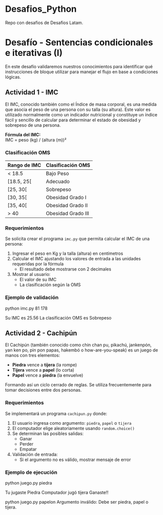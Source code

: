 # Desafios_Python
Repo con desafios de Desafios Latam.

# Desafío - Sentencias condicionales e iterativas (I)

En este desafío validaremos nuestros conocimientos para identificar qué instrucciones de bloque utilizar para manejar el flujo en base a condiciones lógicas.

## Actividad 1 - IMC

El IMC, conocido también como el Índice de masa corporal, es una medida que asocia el peso de una persona con su talla (su altura). Este valor es utilizado normalmente como un indicador nutricional y constituye un índice fácil y sencillo de calcular para determinar el estado de obesidad y sobrepeso de una persona.

**Fórmula del IMC:**  
IMC = peso (kg) / (altura (m))²

### Clasificación OMS

| Rango de IMC    | Clasificación OMS    |
|-----------------|----------------------|
| < 18.5         | Bajo Peso            |
| [18.5, 25[     | Adecuado             |
| [25, 30[       | Sobrepeso            |
| [30, 35[       | Obesidad Grado I     |
| [35, 40[       | Obesidad Grado II    |
| > 40           | Obesidad Grado III   |

### Requerimientos

Se solicita crear el programa `imc.py` que permita calcular el IMC de una persona:

1. Ingresar el peso en Kg y la talla (altura) en centímetros
2. Calcular el IMC ajustando los valores de entrada a las unidades requeridas por la fórmula
   - El resultado debe mostrarse con 2 decimales
3. Mostrar al usuario:
   - El valor de su IMC
   - La clasificación según la OMS

### Ejemplo de validación

python imc.py 81 178

Su IMC es 25.56
La clasificación OMS es Sobrepeso

## Actividad 2 - Cachipún

El Cachipún (también conocido como chin chan pu, pikachú, jankenpón, yan ken po, pin pon papas, hakembó o how-are-you-speak) es un juego de manos con tres elementos:

- **Piedra** vence a **tijera** (la rompe)
- **Tijera** vence a **papel** (lo corta)
- **Papel** vence a **piedra** (la envuelve)

Formando así un ciclo cerrado de reglas. Se utiliza frecuentemente para tomar decisiones entre dos personas.

### Requerimientos

Se implementará un programa `cachipun.py` donde:

1. El usuario ingresa como argumento: `piedra`, `papel` o `tijera`
2. El computador elige aleatoriamente usando `random.choice()`
3. Se determinan las posibles salidas:
   - Ganar
   - Perder
   - Empatar
4. Validación de entrada:
   - Si el argumento no es válido, mostrar mensaje de error

### Ejemplo de ejecución

python juego.py piedra

Tu jugaste Piedra
Computador jugó tijera
Ganaste!!

python juego.py papelon
Argumento inválido: Debe ser piedra, papel o tijera.






